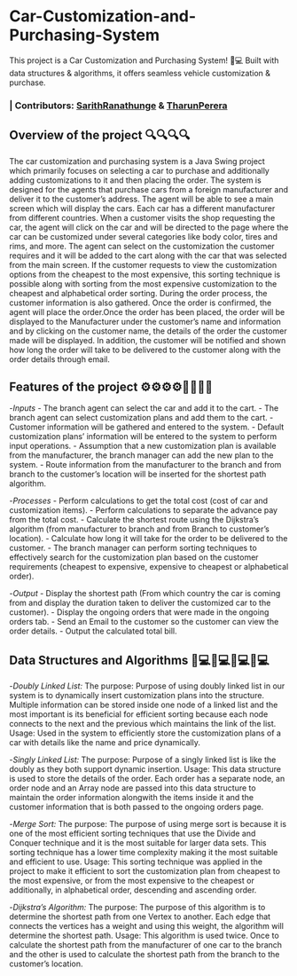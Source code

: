 # Car-Customization-and-Purchasing-System
This project is a Car Customization and Purchasing System! 🚗💻 Built with data structures &amp; algorithms, it offers seamless vehicle customization &amp; purchase.

### | Contributors: [SarithRanathunge](https://github.com/SarithRanathunge) & [TharunPerera](https://github.com/TharunPerera)

## Overview of the project 🔍🔍🔍🔍
The car customization and purchasing system is a Java Swing project which primarily focuses on selecting a car to purchase and additionally adding customizations to it and then placing the order. 
The system is designed for the agents that purchase cars from a foreign manufacturer and deliver it to the customer’s address. The agent will be able to see a main screen which will display the cars. Each car has a different manufacturer from different countries. When a customer visits the shop requesting the car, the agent will click on the car and will be directed to the page where the car can be customized under several categories like body color, tires and rims, and more. The agent can select on the customization the customer requires and it will be added to the cart along with the car that was selected from the main screen. If the customer requests to view the customization options from the cheapest to the most expensive, this sorting technique is possible along with sorting from the most expensive customization to the cheapest and alphabetical order sorting. During the order process, the customer information is also gathered. Once the order is confirmed, the agent will place the order.Once the order has been placed, the order will be displayed to the Manufacturer under the customer’s name and information and by clicking on the customer name, the details of the order the customer made will be displayed. In addition, the customer will be notified and shown how long the order will take to be delivered to the customer along with the order details through email.


## Features of the project ⚙⚙⚙⚙🧩🧩🧩🧩
-*Inputs*
    - The branch agent can select the car and add it to the cart. 
    - The branch agent can select customization plans and add them to the cart. 
    - Customer information will be gathered and entered to the system. 
    - Default customization plans’ information will be entered to the system to perform input operations. 
    - Assumption that a new customization plan is available from the manufacturer, the branch manager can add the new plan to the system. 
    - Route information from the manufacturer to the branch and from branch to the customer’s location will be inserted for the shortest path algorithm. 

-*Processes*
    - Perform calculations to get the total cost (cost of car and customization items). 
    - Perform calculations to separate the advance pay from the total cost. 
    - Calculate the shortest route using the Dijkstra’s algorithm (from manufacturer to branch and from Branch to customer’s location). 
    - Calculate how long it will take for the order to be delivered to the customer. 
    - The branch manager can perform sorting techniques to effectively search for the customization plan based on the customer requirements (cheapest to expensive, expensive to cheapest or alphabetical order). 

-*Output*
    - Display the shortest path (From which country the car is coming from and display the duration taken to deliver the customized car to the customer). 
    - Display the ongoing orders that were made in the ongoing orders tab. 
    - Send an Email to the customer so the customer can view the order details. 
    - Output the calculated total bill.


## Data Structures and Algorithms 🧩💻🧩💻🧩💻🧩💻
-*Doubly Linked List:*
   The purpose: Purpose of using doubly linked list in our system is to dynamically insert customization plans into the structure. Multiple information can be stored inside one node of a linked list and the most important is its beneficial for efficient sorting because each node connects to the next and the previous which maintains the link of the list. 
   Usage: Used in the system to efficiently store the customization plans of a car with details like the name and price dynamically. 

-*Singly Linked List:*
   The purpose: Purpose of a singly linked list is like the doubly as they both support dynamic insertion. 
   Usage: This data structure is used to store the details of the order. Each order has a separate node, an order node and an Array node are passed into this data structure to maintain the order information alongwith the items inside it and the customer information that is both passed to the ongoing orders page. 

-*Merge Sort:*
    The purpose: The purpose of using merge sort is because it is one of the most efficient sorting techniques that use the Divide and Conquer technique and it is the most suitable for larger data sets. This sorting technique has a lower time complexity making it the most suitable and efficient to use. 
     Usage: This sorting technique was applied in the project to make it efficient to sort the customization plan from cheapest to the most expensive, or from the most expensive to the cheapest or additionally, in alphabetical order, descending and ascending order. 

-*Dijkstra’s Algorithm:*
    The purpose: The purpose of this algorithm is to determine the shortest path from one Vertex to another. Each edge that connects the vertices has a weight and using this weight, the algorithm will determine the shortest path. 
    Usage: This algorithm is used twice. Once to calculate the shortest path from the manufacturer of one car to the branch and the other is used to calculate the shortest path from the branch to the customer’s location.




